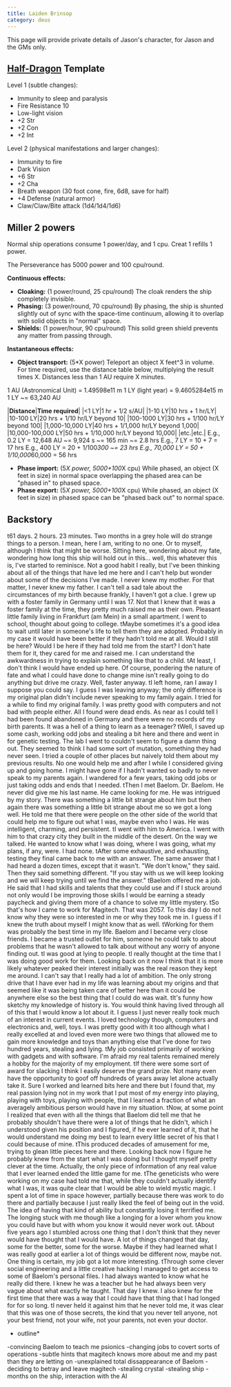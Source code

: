 ```yaml
---
title: Laiden Brinsop
category: deus
---
```

This page will provide private details of Jason's character, for Jason and the GMs only.


## [Half-Dragon](http://www.d20srd.org/srd/monsters/halfDragon.htm) Template

Level 1 (subtle changes):
* Immunity to sleep and paralysis
* Fire Resistance 10
* Low-light vision
* +2 Str
* +2 Con
* +2 Int

Level 2 (physical manifestations and larger changes):
* Immunity to fire
* Dark Vision
* +6 Str
* +2 Cha
* Breath weapon (30 foot cone, fire, 6d8, save for half)
* +4 Defense (natural armor)
* Claw/Claw/Bite attack (1d4/1d4/1d6)


## Miller 2 powers

Normal ship operations consume 1 power/day, and 1 cpu.
Creat 1 refills 1 power.

The Perseverance has 5000 power and 100 cpu/round.

__Continuous effects:__
* __Cloaking:__ (1 power/round, 25 cpu/round) The cloak renders the ship completely invisible.
* __Phasing:__ (3 power/round, 70 cpu/round) By phasing, the ship is shunted slightly out of sync with the space-time continuum, allowing it to overlap with solid objects in &quot;normal&quot; space.
* __Shields:__ (1 power/hour, 90 cpu/round) This solid green shield prevents any matter from passing through.

__Instantaneous effects:__
* __Object transport:__ (5*X power) Teleport an object X feet^3 in volume. For time required, use the distance table below, multiplying the result times X. Distances less than 1 AU require X minutes.

1 AU (Astronomical Unit) = 1.49598e11 m
1 LY (light year) = 9.4605284e15 m
1 LY ~= 63,240 AU

|__Distance__|__Time required__|
|&lt;1 LY|1 hr + 1/2 s/AU|
|1-10 LY|10 hrs + 1 hr/LY|
|10-100 LY|20 hrs + 1/10 hr/LY beyond 10|
|100-1000 LY|30 hrs + 1/100 hr/LY beyond 100|
|1,000-10,000 LY|40 hrs + 1/1,000 hr/LY beyond 1,000|
|10,000-100,000 LY|50 hrs + 1/10,000 hr/LY beyond 10,000|
|etc.|etc.|
E.g., 0.2 LY = 12,648 AU ~= 9,924 s ~= 165 min ~= 2.8 hrs
E.g., 7 LY = 10 + 7 = 17 hrs
E.g., 400 LY = 20 + 1/100*300 ~= 23 hrs
E.g., 70,000 LY = 50 + 1/10,000*60,000 = 56 hrs

* __Phase import:__ (5*X power, 5000+100*X cpu) While phased, an object (X feet in size) in normal space overlapping the phased area can be &quot;phased in&quot; to phased space.
* __Phase export:__ (5*X power, 5000+100*X cpu) While phased, an object (X feet in size) in phased space can be &quot;phased back out&quot; to normal space.


## Backstory

t61 days.  2 hours.  23 minutes.  Two months in a grey hole will do strange things to a person.  I mean, here I am, writing to no one.  Or to myself, although I think that might be worse.  Sitting here, wondering about my fate, wondering how long this ship will hold out in this...  well, this whatever this is, I've started to reminisce.  Not a good habit I really, but I've been thinking about all of the things that have led me here and I can't help but wonder about some of the decisions I've made.
I never knew my mother.  For that matter, I never knew my father.  I can't tell a sad tale about the circumstances of my birth because frankly, I haven't got a clue.  I grew up with a foster family in Germany until I was 17.  Not that I knew that it was a foster family at the time, they pretty much raised me as their own.  Pleasant little family living in Frankfurt (am Mein) in a small apartment.  I went to school, thought about going to college.
tMaybe sometimes it's a good idea to wait until later in someone's life to tell them they are adopted.  Probably in my case it would have been better if they hadn't told me at all.  Would I still be here?  Would I be here if they had told me from the start?  I don't hate them for it, they cared for me and raised me.  I can understand the awkwardness in trying to explain something like that to a child.
tAt least, I don't think I would have ended up here.  Of course, pondering the nature of fate and what I could have done to change mine isn't really going to do anything but drive me crazy.  Well, faster anyway.
tI left home, ran I away I suppose you could say.  I guess I was leaving anyway; the only difference is my original plan didn't include never speaking to my family again.  I tried for a while to find my original family.  I was pretty good with computers and not bad with people either.  All I found were dead ends.  As near as I could tell I had been found abandoned in Germany and there were no records of my birth parents.  It was a hell of a thing to learn as a teenager?
tWell, I saved up some cash, working odd jobs and stealing a bit here and there and went in for genetic testing.  The lab I went to couldn't seem to figure a damn thing out.  They seemed to think I had some sort of mutation, something they had never seen.  I tried a couple of other places but naively told them about my previous results.  No one would help me and after I while I considered giving up and going home.  I might have gone if I hadn't wanted so badly to never speak to my parents again.  I wandered for a few years, taking odd jobs or just taking odds and ends that I needed.
tThen I met Baelom.  Dr. Baelom.  He never did give me his last name.  He came looking for me.  He was intrigued by my story.  There was something a little bit strange about him but then again there was something a little bit strange about me so we got a long well.  He told me that there were people on the other side of the world that could help me to figure out what I was, maybe even who I was.  He was intelligent, charming, and persistent.
tI went with him to America.  I went with him to that crazy city they built in the middle of the desert.  On the way we talked.  He wanted to know what I was doing, where I was going, what my plans, if any, were.  I had none.
tAfter some exhaustive, and exhausting, testing they final came back to me with an answer.  The same answer that I had heard a dozen times, except that it wasn't.  "We don't know," they said.  Then they said something different.  "If you stay with us we will keep looking and we will keep trying until we find the answer."
tBaelom offered me a job.  He said that I had skills and talents that they could use and if I stuck around not only would I be improving those skills I would be earning a steady paycheck and giving them more of a chance to solve my little mystery.
tSo that's how I came to work for Magitech.  That was 2057.  To this day I do not know why they were so interested in me or why they took me in.  I guess if I knew the truth about myself I might know that as well.
tWorking for them was probably the best time in my life.  Baelom and I became very close friends.  I became a trusted outlet for him, someone he could talk to about problems that he wasn't allowed to talk about without any worry of anyone finding out.
tI was good at lying to people.
tI really thought at the time that I was doing good work for them.  Looking back on it now I think that it is more likely whatever peaked their interest initially was the real reason they kept me around.  I can't say that I really had a lot of ambition.  The only strong drive that I have ever had in my life was learning about my origins and that seemed like it was being taken care of better here than it could be anywhere else so the best thing that I could do was wait.
tIt's funny how sketchy my knowledge of history is.  You would think having lived through all of this that I would know a lot about it.  I guess I just never really took much of an interest in current events.  I loved technology though, computers and electronics and, well, toys.  I was pretty good with it too although what I really excelled at and loved even more were two things that allowed me to gain more knowledge and toys than anything else that I've done for two hundred years, stealing and lying.
tMy job consisted primarily of working with gadgets and with software.  I'm afraid my real talents remained merely a hobby for the majority of my employment.
tIf there were some sort of award for slacking I think I easily deserve the grand prize.  Not many even have the opportunity to goof off hundreds of years away let alone actually take it.  Sure I worked and learned bits here and there but I found that, my real passion lying not in my work that I put most of my energy into playing, playing with toys, playing with people, that I learned a fraction of what an averagely ambitious person would have in my situation.
tNow, at some point I realized that even with all the things that Baelom did tell me that he probably shouldn't have there were a lot of things that he didn't, which I understood given his position and I figured, if he ever learned of it, that he would understand me doing my best to learn every little secret of his that I could because of mine.
tThis produced decades of amusement for me, trying to glean little pieces here and there.  Looking back now I figure he probably knew from the start what I was doing but I thought myself pretty clever at the time.  Actually, the only piece of information of any real value that I ever learned ended the little game for me.
tThe geneticists who were working on my case had told me that, while they couldn't actually identify what I was, it was quite clear that I would be able to wield mystic magic.  I spent a lot of time in space however, partially because there was work to do there and partially because I just really liked the feel of being out in the void.  The idea of having that kind of ability but constantly losing it terrified me.  The longing stuck with me though like a longing for a lover whom you know you could have but with whom you know it would never work out.
tAbout five years ago I stumbled across one thing that I don't think that they never would have thought that I would have.  A lot of things changed that day, some for the better, some for the worse.  Maybe if they had learned what I was really good at earlier a lot of things would be different now, maybe not.  One thing is certain, my job got a lot more interesting.
tThrough some clever social engineering and a little creative hacking I managed to get access to some of Baelom's personal files.  I had always wanted to know what he really did there.  I knew he was a teacher but he had always been very vague about what exactly he taught.  That day I knew.  I also knew for the first time that there was a way that I could have that thing that I had longed for for so long.
tI never held it against him that he never told me, it was clear that this was one of those secrets, the kind that you never tell anyone, not your best friend, not your wife, not your parents, not even your doctor.

* outline*

-convincing Baelom to teach me psionics
-changing jobs to covert sorts of operations
-subtle hints that magitech knows more about me and my past than they are letting on
-unexplained total dissappearance of Baelom
-deciding to betray and leave magitech
-stealing crystal
-stealing ship
-months on the ship, interaction with the AI
